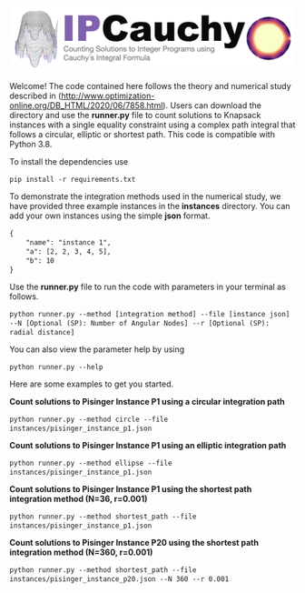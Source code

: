 ![Screenshot](ipcauchy.jpeg)


Welcome! The code contained here follows the theory and numerical study described in (http://www.optimization-online.org/DB_HTML/2020/06/7858.html). Users can download the directory and use the **runner.py** file to count solutions to Knapsack instances with a single equality constraint using a complex path integral that follows a circular, elliptic or shortest path. This code is compatible with Python 3.8.

To install the dependencies use

```
pip install -r requirements.txt
```

To demonstrate the integration methods used in the numerical study, we have provided three example instances in the **instances** directory. You can add your own instances using the simple **json** format. 

```
{
    "name": "instance 1",
    "a": [2, 2, 3, 4, 5],
    "b": 10
}
```

Use the **runner.py** file to run the code with parameters in your terminal as follows.

```
python runner.py --method [integration method] --file [instance json] --N [Optional (SP): Number of Angular Nodes] --r [Optional (SP): radial distance]
```

You can also view the parameter help by using

```
python runner.py --help
```

Here are some examples to get you started.


**Count solutions to Pisinger Instance P1 using a circular integration path**
```
python runner.py --method circle --file instances/pisinger_instance_p1.json
```


**Count solutions to Pisinger Instance P1 using an elliptic integration path**
```
python runner.py --method ellipse --file instances/pisinger_instance_p1.json
```


**Count solutions to Pisinger Instance P1 using the shortest path integration method (N=36, r=0.001)**
```
python runner.py --method shortest_path --file instances/pisinger_instance_p1.json
```


**Count solutions to Pisinger Instance P20 using the shortest path integration method (N=360, r=0.001)**
```
python runner.py --method shortest_path --file instances/pisinger_instance_p20.json --N 360 --r 0.001
```